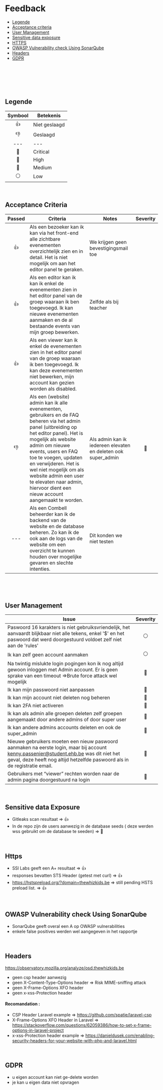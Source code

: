 
# Feedback

- [Legende](#Legende)
- [Acceptance criteria](#Acceptance-criteria)
- [User Management](#User-Management)
- [Sensitive data exposure](#Sensitive-data-exposure)
- [HTTPS](#Https)
- [OWASP Vulnerability check Using SonarQube](#OWASP-Vulnerability-check-Using-SonarQube)
- [Headers](#headers)
- [GDPR](#GDPR)

&nbsp; 

&nbsp;

&nbsp;

## Legende
| Symbool | Betekenis     |
| :-----: | ------------- |
| :thumbsup:| Niet geslaagd |
| :-1: | Geslaagd      |
|   ---   | ---           |
|   :red_circle:    | Critical      |
|   :large_orange_diamond:    | High          |
|   :large_blue_circle:    | Medium        |
|   :white_circle:     | Low           |

&nbsp;



## Acceptance Criteria


| Passed | Criteria                                                                              | Notes                                | Severity |
| :----: | ------------------------------------------------------------------------------------- | ------------------------------------ | :------: |
|   :thumbsup:   | Als een bezoeker kan ik kan via het front-end alle zichtbare evenementen overzichtelijk zien en in detail. Het is niet mogelijk om aan het editor panel te geraken.| We krijgen geen bevestigingsmail toe |      |
|   :thumbsup:  | Als een editor kan ik kan ik enkel de evenementen zien in het editor panel van de groep waaraan ik ben toegevoegd. Ik kan nieuwe evenementen aanmaken en de al bestaande events van mijn groep bewerken.| Zelfde als bij teacher               |      |
|   :thumbsup:   | Als een viewer kan ik enkel de evenementen zien in het editor panel van de groep waaraan ik ben toegevoegd. Ik kan deze evenementen niet bewerken, mijn account kan gezien worden als disabled.                             |                                      |          |
|   :-1:    |Als een (website) admin kan ik alle evenementen, gebruikers en de FAQ beheren via het admin panel (uitbreiding op het editor panel). Het is mogelijk als website admin om nieuwe events, users en FAQ toe te voegen, updaten en verwijderen. Het is wel niet mogelijk om als website admin een user te elevaten naar admin, hiervoor dient een nieuw account aangemaakt te worden. | Als admin kan ik iedereen elevaten en deleten ook super_admin                                     |   :red_circle:       |
|   ---   |Als een Combell beheerder kan ik de backend van de website en de database beheren. Zo kan ik de ook aan de logs van de website om een overzicht te kunnen houden over mogelijke gevaren en slechte intenties.| Dit konden we niet testen         | 
&nbsp;

&nbsp;

                    

## User Management


| Issue                                                                                                                                         | Severity |
| --------------------------------------------------------------------------------------------------------------------------------------------- | :------: |
 | Paswoord 16 karakters is niet gebruiksvriendelijk, het aanvaardt blijkbaar niet alle tekens, enkel '$' en het paswoord dat werd doorgestuurd voldoet zelf niet aan de 'rules'| :white_circle: 
 |Ik kan zelf geen account aanmaken| :white_circle: 
 |Na twintig mislukte login pogingen kon ik nog altijd gewoon inloggen met Admin account. Er is geen sprake van een timeout  =>Brute force attack wel mogelijk| :red_circle:   
 |Ik kan mijn passwoord niet aanpassen|:red_circle: 
 |Ik kan mijn account niet deleten nog beheren| :large_orange_diamond: 
 |Ik kan 2FA niet activeren| :large_orange_diamond: 
 |Ik kan als admin alle groepen deleten zelf groepen aangemaakt door andere admins of door super user| :large_orange_diamond: 
 |Ik kan andere admins accounts deleten en ook de super_admin| :red_circle:
 |Nieuwe gebruikers moeten een nieuw paswoord aanmaken na eerste login, maar bij account kenny.passenier@student.ehb.be was dit niet het geval, deze heeft nog altijd hetzelfde paswoord als in de registratie email.|:red_circle:
 |Gebruikers met “viewer” rechten worden naar de admin pagina doorgestuurd na login|:large_orange_diamond:

&nbsp;

## Sensitive data Exposure
   * Gitleaks scan resultaat  => :thumbsup:
   * In de repo zijn de users aanwezig in de database seeds ( deze werden wss gebruikt om de database te seeden) => :red_circle:

&nbsp;


## Https

 * SSl Labs geeft een A+ resultaat => :thumbsup:
 * responses bevatten STS Header (getest met curl) => :thumbsup: 
 * https://hstspreload.org/?domain=thewhizkids.be  => still pending HSTS preload list. => :thumbsup:

&nbsp;
## OWASP Vulnerability check Using SonarQube
 * SonarQube geeft overal een A op OWASP vulnerabilities 
 * enkele false positives werden wel aangegeven in het rapportje

&nbsp;
## Headers
https://observatory.mozilla.org/analyze/osd.thewhizkids.be
 * geen csp header aanwezig 
 * geen X-Content-Type-Options header => Risk MIME-sniffing attack
 * geen X-Frame-Options XFO header
 * geen x-xss-Protection header

 #### Recomandation : 
 - CSP Header Laravel example => https://github.com/spatie/laravel-csp
 - X-Frame-Options XFO Header in Laravel => https://stackoverflow.com/questions/62059386/how-to-set-x-frame-options-in-laravel-project
 - x-xss-Protection header example => https://danieldusek.com/enabling-security-headers-for-your-website-with-php-and-laravel.html

&nbsp;
 ## GDPR
  * u eigen account kan niet ge-delete worden
  * je kan u eigen data niet opvragen

